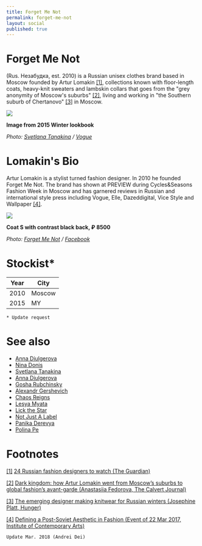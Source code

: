 ```yaml
---
title: Forget Me Not
permalink: forget-me-not
layout: social
published: true
---
```


# Forget Me Not

(Rus. Незабудка, est. 2010) is a Russian unisex clothes brand based in Moscow founded by Artur Lomakin  <span id="a1">[\[1\]](#f1)</span>, collections known with floor-length coats, heavy-knit sweaters and lambskin collars that goes from the "grey anonymity of Moscow's suburbs" <span id="a2">[\[2\]](#f2)</span>, living and working in "the Southern suburb of Chertanovo" <span id="a3">[\[3\]](#f3)</span> in Moscow.

![](https://static.vogue.ru/iblock/3df/3dfb13364f53e8fed1a38a9c5c772f00.jpg)

**Image from 2015  Winter lookbook**

*Photo: [Svetlana Tanakina](tanakina-svetlana) / [Vogue](https://www.vogue.ru/fashion/news/istoriya_krasnoy_shapochki_v_zimnem_lukbuke_forget_me_not/)*

# Lomakin's Bio

Artur Lomakin is a stylist turned fashion designer. In 2010 he founded Forget Me Not. The brand has shown at PREVIEW during Cycles&Seasons Fashion Week in Moscow and has garnered reviews in Russian and international style press including Vogue, Elle, Dazeddigital, Vice Style and Wallpaper <span id="a4">[\[4\]](#f4)</span>.

![](/encyclopedia/images/lomakin-2.jpg)

**Coat S with contrast black back, ₽ 8500**

*Photo: [Forget Me Not](index) / [Facebook](https://scontent-lht6-1.xx.fbcdn.net/v/t1.0-9/28471994_1893753737333424_4214354906090153448_n.jpg)*

# Stockist*

|Year|City|
|----|-----|
|2010|Moscow|
|2015|MY|

`* Update request`

# See also

+ [Anna Diulgerova](diulgerova-anna)
+ [Nina Donis](nina-donis)
+ [Svetlana Tanakina](tanakina-svetlana)
+ [Anna Diulgerova](diulgerova-anna)
+ [Gosha Rubchinsky](rubchinsky-gosha)
+ [Alexandr Gershevich](http://prose.io/#indexmod/encyclopedia/edit/master/alexandr-gershevich.md)
+ [Chaos Reigns](http://prose.io/#indexmod/encyclopedia/edit/master/alexandr-gershevich.md)
+ [Lesya Myata](http://prose.io/#indexmod/encyclopedia/edit/master/Chaos-Reigns.md)
+ [Lick the Star](http://prose.io/#indexmod/encyclopedia/edit/master/lick-the-star.md)
+ [Not Just A Label](http://prose.io/#indexmod/encyclopedia/edit/master/not-just-a-label.md)
+ [Panika Derevya](http://prose.io/#indexmod/encyclopedia/edit/master/panika-derevya.md)
+ [Polina Pe](http://prose.io/#indexmod/encyclopedia/edit/master/polina-pe.md)


# Footnotes

[[1]](#a1) <span id="f1"></span> [24 Russian fashion designers to watch (The Guardian)](https://www.theguardian.com/world/gallery/2014/jul/10/24-russian-fashion-designers-to-watch)

[[2]](#a2) <span id="f2"></span> [Dark kingdom: how Artur Lomakin went from Moscow’s suburbs to global fashion’s avant-garde (Anastasiia Fedorova, The Calvert Journal)](http://www.calvertjournal.com/articles/show/546/artur-lomakin-forget-me-not-conceptual-fashion-moscow)

[[3]](#a3) <span id="f3"></span> [The emerging designer making knitwear for Russian winters (Josephine Platt, Hunger)](http://www.hungertv.com/feature/the-emerging-designer-making-knitwear-for-russian-winters/)

[[4]](#a4) <span id="f4"></span> [Defining a Post-Soviet Aesthetic in Fashion (Event of 22 Mar 2017, Institute of Contemporary Arts)](http://www.hungertv.com/feature/the-emerging-designer-making-knitwear-for-russian-winters/)

`Update Mar. 2018 (Andrei Dei)`
